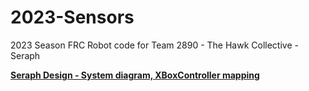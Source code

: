 # 2023-Sensors
2023 Season FRC Robot code for Team 2890 - The Hawk Collective - Seraph

[**Seraph Design - System diagram, XBoxController mapping**](https://github.com/Team2890HawkCollective/2023-robot-code/tree/main/design)
